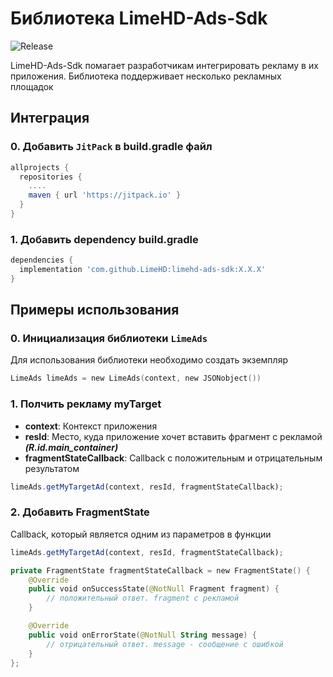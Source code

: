 # Библиотека LimeHD-Ads-Sdk

![Release](https://img.shields.io/github/v/release/LimeHD/limehd-ads-sdk)

LimeHD-Ads-Sdk помагает разработчикам интегрировать рекламу в их приложения. Библиотека поддерживает несколько рекламных площадок

## Интеграция

### 0. Добавить `JitPack` в build.gradle файл
``` gradle
allprojects {
  repositories {
    ....
    maven { url 'https://jitpack.io' }
  }
}
```

### 1. Добавить dependency build.gradle
``` gradle
dependencies {
  implementation 'com.github.LimeHD:limehd-ads-sdk:X.X.X'
}
```
## Примеры использования
### 0. Инициализация библиотеки `LimeAds`
Для использования библиотеки необходимо создать экземпляр
``` kotlin
LimeAds limeAds = new LimeAds(context, new JSONobject())
```
### 1. Полчить рекламу myTarget
- **context**: Контекст приложения
- **resId**: Место, куда приложение хочет вставить фрагмент с рекламой ***(R.id.main_container)***
- **fragmentStateCallback**: Callback с положительным и отрицательным результатом
``` js
limeAds.getMyTargetAd(context, resId, fragmentStateCallback);
```
### 2. Добавить FragmentState
Callback, который является одним из параметров в функции 
``` js
limeAds.getMyTargetAd(context, resId, fragmentStateCallback);
```
``` kotlin
private FragmentState fragmentStateCallback = new FragmentState() {
    @Override
    public void onSuccessState(@NotNull Fragment fragment) {
        // положительный ответ. fragment с рекламой
    }

    @Override
    public void onErrorState(@NotNull String message) {
        // отрицательный ответ. message - сообщение с ошибкой
    }
};
```

